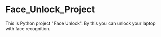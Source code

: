 # Face_Unlock_Project
This is Python project "Face Unlock".
By this you can unlock your laptop with face recognition.
